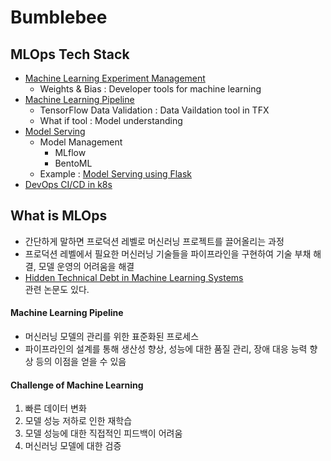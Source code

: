 # Bumblebee
## MLOps Tech Stack

- [Machine Learning Experiment Management](https://github.com/DolceLatte/Bumblebee/tree/main/Experiment%20Management)
  - Weights & Bias : Developer tools for machine learning
- [Machine Learning Pipeline](https://github.com/DolceLatte/Bumblebee/tree/main/MLOps_ML_Pipeline)
  - TensorFlow Data Validation : Data Vaildation tool in TFX
  - What if tool : Model understanding
- [Model Serving]()
  - Model Management
    - MLflow
    - BentoML
  - Example : [Model Serving using Flask](https://github.com/DolceLatte/Malware_Detector_w-CNN)
- [DevOps CI/CD in k8s](https://github.com/DolceLatte/Bumblebee/tree/main/DevOps)

## What is MLOps
- 간단하게 말하면 프로덕션 레벨로 머신러닝 프로젝트를 끌어올리는 과정
- 프로덕션 레벨에서 필요한 머신러닝 기술들을 파이프라인을 구현하여 기술 부채 해결, 모델 운영의 어려움을 해결
- [Hidden Technical Debt in Machine Learning Systems](https://proceedings.neurips.cc/paper/2015/file/86df7dcfd896fcaf2674f757a2463eba-Paper.pdf)<br/>
관련 논문도 있다. 

#### Machine Learning Pipeline
- 머신러닝 모델의 관리를 위한 표준화된 프로세스 <br/>
- 파이프라인의 설계를 통해 생산성 향상, 성능에 대한 품질 관리, 장애 대응 능력 향상 등의 이점을 얻을 수 있음 

#### Challenge of Machine Learning
1. 빠른 데이터 변화
2. 모델 성능 저하로 인한 재학습
3. 모델 성능에 대한 직접적인 피드백이 어려움
4. 머신러닝 모델에 대한 검증

